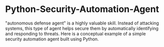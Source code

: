 # Python-Security-Automation-Agent
 "autonomous defense agent" is a highly valuable skill. Instead of attacking systems, this type of agent helps secure them by automatically identifying and responding to threats.  Here is a conceptual example of a simple security automation agent built using Python. 

